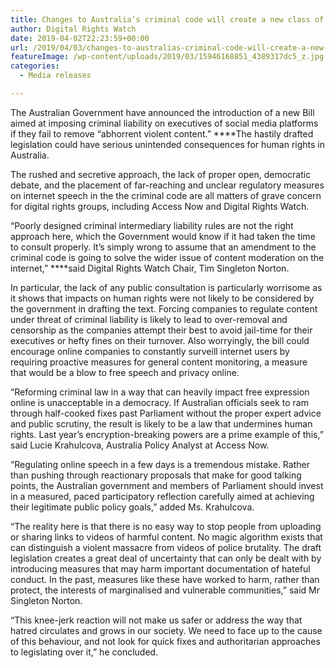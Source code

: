 ```yaml
---
title: Changes to Australia’s criminal code will create a new class of internet censorship
author: Digital Rights Watch
date: 2019-04-02T22:23:59+00:00
url: /2019/04/03/changes-to-australias-criminal-code-will-create-a-new-class-of-internet-censorship/
featureImage: /wp-content/uploads/2019/03/15946168851_4389317dc5_z.jpg
categories:
  - Media releases

---
```

The Australian Government have announced the introduction of a new Bill aimed at imposing criminal liability on executives of social media platforms if they fail to remove “abhorrent violent content.” ****The hastily drafted legislation could have serious unintended consequences for human rights in Australia.  


The rushed and secretive approach, the lack of proper open, democratic debate, and the placement of far-reaching and unclear regulatory measures on internet speech in the the criminal code are all matters of grave concern for digital rights groups, including Access Now and Digital Rights Watch.  


“Poorly designed criminal intermediary liability rules are not the right approach here, which the Government would know if it had taken the time to consult properly. It’s simply wrong to assume that an amendment to the criminal code is going to solve the wider issue of content moderation on the internet,” ****said Digital Rights Watch Chair, Tim Singleton Norton.  


In particular, the lack of any public consultation is particularly worrisome as it shows that impacts on human rights were not likely to be considered by the government in drafting the text. Forcing companies to regulate content under threat of criminal liability is likely to lead to over-removal and censorship as the companies attempt their best to avoid jail-time for their executives or hefty fines on their turnover. Also worryingly, the bill could encourage online companies to constantly surveill internet users by requiring proactive measures for general content monitoring, a measure that would be a blow to free speech and privacy online.  


“Reforming criminal law in a way that can heavily impact free expression online is unacceptable in a democracy. If Australian officials seek to ram through half-cooked fixes past Parliament without the proper expert advice and public scrutiny, the result is likely to be a law that undermines human rights. Last year’s encryption-breaking powers are a prime example of this,” said Lucie Krahulcova, Australia Policy Analyst at Access Now.  


“Regulating online speech in a few days is a tremendous mistake. Rather than pushing through reactionary proposals that make for good talking points, the Australian government and members of Parliament should invest in a measured, paced participatory reflection carefully aimed at achieving their legitimate public policy goals,” added Ms. Krahulcova.   


“The reality here is that there is no easy way to stop people from uploading or sharing links to videos of harmful content. No magic algorithm exists that can distinguish a violent massacre from videos of police brutality. The draft legislation creates a great deal of uncertainty that can only be dealt with by introducing measures that may harm important documentation of hateful conduct. In the past, measures like these have worked to harm, rather than protect, the interests of marginalised and vulnerable communities,” said Mr Singleton Norton.  


“This knee-jerk reaction will not make us safer or address the way that hatred circulates and grows in our society. We need to face up to the cause of this behaviour, and not look for quick fixes and authoritarian approaches to legislating over it,” he concluded.